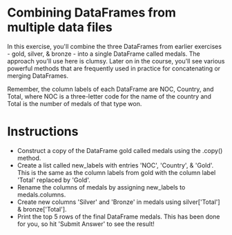 # Combining DataFrames from multiple data files
In this exercise, you'll combine the three DataFrames from earlier exercises - gold, silver, & bronze - into a single DataFrame called medals. The approach you'll use here is clumsy. Later on in the course, you'll see various powerful methods that are frequently used in practice for concatenating or merging DataFrames.

Remember, the column labels of each DataFrame are NOC, Country, and Total, where NOC is a three-letter code for the name of the country and Total is the number of medals of that type won.

# Instructions
- Construct a copy of the DataFrame gold called medals using the .copy() method.
- Create a list called new_labels with entries 'NOC', 'Country', & 'Gold'. This is the same as the column labels from gold with the column label 'Total' replaced by 'Gold'.
- Rename the columns of medals by assigning new_labels to medals.columns.
- Create new columns 'Silver' and 'Bronze' in medals using silver['Total'] & bronze['Total'].
- Print the top 5 rows of the final DataFrame medals. This has been done for you, so hit 'Submit Answer' to see the result!
